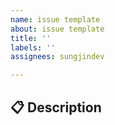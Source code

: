 ```yaml
---
name: issue template
about: issue template
title: ''
labels: ''
assignees: sungjindev

---
```


## 📋 Description

